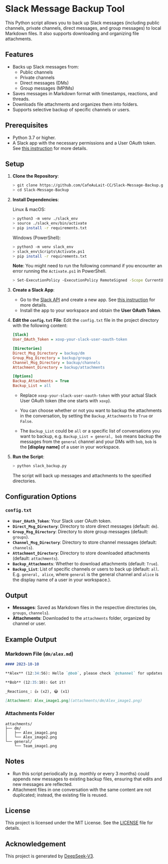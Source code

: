 # Slack Message Backup Tool

This Python script allows you to back up Slack messages (including public channels, private channels, direct messages, and group messages) to local Markdown files. It also supports downloading and organizing file attachments.

## Features

- Backs up Slack messages from:
  - Public channels
  - Private channels
  - Direct messages (DMs)
  - Group messages (MPIMs)
- Saves messages in Markdown format with timestamps, reactions, and threads.
- Downloads file attachments and organizes them into folders.
- Supports selective backup of specific channels or users.

## Prerequisites

- Python 3.7 or higher.
- A Slack app with the necessary permissions and a User OAuth token. See [this instruction](SlackAPISetup/SlackAppSetup.md) for more details.

## Setup

1. **Clone the Repository**:

   ```bash
   > git clone https://github.com/CafeAuLait-CC/Slack-Message-Backup.git
   > cd Slack-Message-Backup
   ```

2. **Install Dependencies**:

   Linux & macOS:
   ```bash
   > python3 -m venv ./slack_env
   > source ./slack_env/bin/activate
   > pip install -r requirements.txt
   ```
   Windows (PowerShell):
   ```bash
   > python3 -m venv slack_env
   > slack_env\Scripts\Activate.ps1
   > pip install -r requirements.txt
   ```
   **Note**: You might need to run the following command if you encounter an error running the `Activate.ps1` in PowerShell. 
   ```bash
   > Set-ExecutionPolicy -ExecutionPolicy RemoteSigned -Scope CurrentUser
   ```

4. **Create a Slack App**:
   - Go to the [Slack API](https://api.slack.com/apps) and create a new app. See [this instruction](SlackAPISetup/SlackAppSetup.md) for more details.
   - Install the app to your workspace and obtain the **User OAuth Token**.

5. **Edit the `config.txt` File**:
   Edit the `config.txt` file in the project directory with the following content:

   ```ini
   [Slack]
   User_OAuth_Token = xoxp-your-slack-user-oauth-token

   [Directories]
   Direct_Msg_Directory = backup/dm
   Group_Msg_Directory = backup/groups
   Channel_Msg_Directory = backup/channels
   Attachment_Directory = backup/attachments

   [Options]
   Backup_Attachments = True
   Backup_List = all
   ```

   - Replace `xoxp-your-slack-user-oauth-token` with your actual Slack User OAuth token (the one starts with `xoxp`).

   - You can choose whether or not you want to backup the attachments in the conversation, by setting the `Backup_Attachments` to `True` or `False`.

   - The `Backup_List` could be `all` or a specific list of conversations you want to backup, e.g. `Backup_List = general, bob` means backup the messages from the `general` channel and your DMs with `bob`, `bob` is the __[display name]__ of a user in your workspace.

6. **Run the Script**:

   ```bash
   > python slack_backup.py
   ```

   The script will back up messages and attachments to the specified directories.

## Configuration Options

### `config.txt`

- **`User_OAuth_Token`**: Your Slack user OAuth token.
- **`Direct_Msg_Directory`**: Directory to store direct messages (default: `dm`).
- **`Group_Msg_Directory`**: Directory to store group messages (default: `groups`).
- **`Channel_Msg_Directory`**: Directory to store channel messages (default: `channels`).
- **`Attachment_Directory`**: Directory to store downloaded attachments (default: `attachments`).
- **`Backup_Attachments`**: Whether to download attachments (default: `True`).
- **`Backup_List`**: List of specific channels or users to back up (default: `all`. E.g. `general, alice`, where `general` is the general channel and `alice` is the display name of a user in your workspace.).

## Output

- **Messages**: Saved as Markdown files in the respective directories (`dm`, `groups`, `channels`).
- **Attachments**: Downloaded to the `attachments` folder, organized by channel or user.

## Example Output

### Markdown File (`dm/alex.md`)

```markdown
#### 2023-10-10

**Alex** (12:34:56): Hello `@bob`, please check `@channel` for updates.

**Bob** (12:35:10): Got it!

_Reactions_: 👍 (x2), 😂 (x1)

[Attachment: Alex_image1.png](attachments/dm/Alex_image1.png)
```

### Attachments Folder

```
attachments/
├── dm/
│   ├── Alex_image1.png
│   └── Alex_image2.png
└── general/
    └── Team_image1.png
```

## Notes

- Run this script periodically (e.g. monthly or every 3 months) could appends new messages to existing backup files, ensuring that edits and new messages are reflected.
- Attachment files in one conversation with the same content are not duplicated; instead, the existing file is reused.

## License

This project is licensed under the MIT License. See the [LICENSE](LICENSE) file for details.

## Acknowledgement

This project is generated by [DeepSeek-V3](www.deepseek.com).
